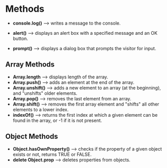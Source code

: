 # Methods

- **console.log()** --> writes a message to the console.

- **alert()** --> displays an alert box with a specified message and an OK button.

- **prompt()** --> displays a dialog box that prompts the visitor for input.

## Array Methods

- **Array.length** --> displays length of the array.
- **Array.push()** --> adds an element at the end of the array.
- **Array.unshift()** --> adds a new element to an array (at the beginning), and "unshifts" older elements.
- **Array.pop()** --> removes the last element from an array.
- **Array.shift()** --> removes the first array element and "shifts" all other elements to a lower index.
- **indexOf()** --> returns the first index at which a given element can be found in the array, or -1 if it is not present.

## Object Methods

- **Object.hasOwnProperty()** --> checks if the property of a given object exists or not, returns TRUE or FALSE.
- **delete Object.prop** --> deletes properties from objects.